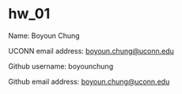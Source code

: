 # hw_01

Name: Boyoun Chung

UCONN email address: boyoun.chung@uconn.edu

Github username: boyounchung

Github email address: boyoun.chung@uconn.edu